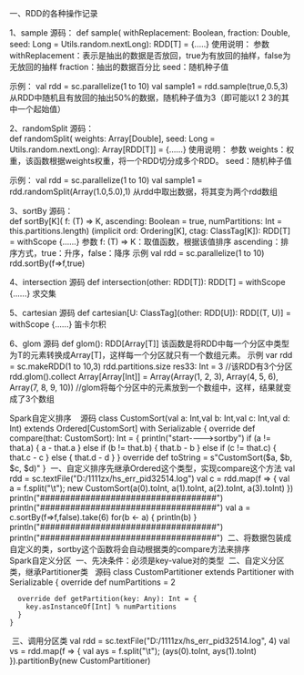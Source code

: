 一、RDD的各种操作记录

  1、sample
   源码：
     def sample(
      withReplacement: Boolean,
      fraction: Double,
      seed: Long = Utils.random.nextLong): RDD[T] = {.....}
  使用说明：
  参数
      withReplacement：表示是抽出的数据是否放回，true为有放回的抽样，false为无放回的抽样
      fraction：抽出的数据百分比
      seed：随机种子值
      
  示例：
      val rdd = sc.parallelize(1 to 10)
      val sample1 = rdd.sample(true,0.5,3)
      从RDD中随机且有放回的抽出50%的数据，随机种子值为3（即可能以1 2 3的其中一个起始值）
      
  2、randomSplit
  源码：  
  def randomSplit(
      weights: Array[Double],
      seed: Long = Utils.random.nextLong): Array[RDD[T]] = {......}
  使用说明：
  参数
      weights：权重，该函数根据weights权重，将一个RDD切分成多个RDD。
      seed：随机种子值
      
  示例：
      val rdd = sc.parallelize(1 to 10)
      val sample1 = rdd.randomSplit(Array(1.0,5.0),1)
      从rdd中取出数据，将其变为两个rdd数组

  3、sortBy
  源码：  
  def sortBy[K](
      f: (T) => K,
      ascending: Boolean = true,
      numPartitions: Int = this.partitions.length)
      (implicit ord: Ordering[K], ctag: ClassTag[K]): RDD[T] = withScope {......}
  参数
      f: (T) => K：取值函数，根据该值排序
      ascending：排序方式，true：升序，false：降序
  示例
      val rdd = sc.parallelize(1 to 10)
      rdd.sortBy(f=>f,true)
      
  4、intersection 
  源码
      def intersection(other: RDD[T]): RDD[T] = withScope {......}
  求交集
  
  5、cartesian
  源码
      def cartesian[U: ClassTag](other: RDD[U]): RDD[(T, U)] = withScope {......}
  笛卡尔积
  
  6、glom
  源码
      def glom(): RDD[Array[T]]
      该函数是将RDD中每一个分区中类型为T的元素转换成Array[T]，这样每一个分区就只有一个数组元素。
  示例
      var rdd = sc.makeRDD(1 to 10,3)
      rdd.partitions.size
      res33: Int = 3  //该RDD有3个分区
      rdd.glom().collect
      Array[Array[Int]] = Array(Array(1, 2, 3), Array(4, 5, 6), Array(7, 8, 9, 10))
      //glom将每个分区中的元素放到一个数组中，这样，结果就变成了3个数组
  

Spark自定义排序
    源码
    class CustomSort(val a: Int,val b: Int,val c: Int,val d: Int) extends Ordered[CustomSort] with Serializable {
        override def compare(that: CustomSort): Int = {
              println("start---->sortby")
                if (a != that.a) {
                  a - that.a
                } else if (b != that.b) {
                  that.b - b
                } else if (c != that.c) {
                  that.c - c
                } else {
                  that.d - d
             }
        }
        override def toString = s"CustomSort($a, $b, $c, $d)"
  }
  一、自定义排序先继承Ordered这个类型，实现compare这个方法
      val rdd = sc.textFile("D:/1111zx/hs_err_pid32514.log")
      val c = rdd.map(f => {
        val a = f.split("\t");
        new CustomSort(a(0).toInt, a(1).toInt, a(2).toInt, a(3).toInt)
      })
      println("###################################")
      println("###################################")
      val a = c.sortBy(f=>f,false).take(6)
      for(b <- a) {
        println(b)
      }
      println("###################################")
      println("###################################")
  二、将数据包装成自定义的类，sortby这个函数将会自动根据类的compare方法来排序
      
     
Spark自定义分区
  一、先决条件：必须是key-value对的类型
  二、自定义分区类，继承Partitioner类
    源码
      class CustomPartitioner extends Partitioner with Serializable {
      override def numPartitions = 2

      override def getPartition(key: Any): Int = {
        key.asInstanceOf[Int] % numPartitions
      }
    }
  三、调用分区类
          val rdd = sc.textFile("D:/1111zx/hs_err_pid32514.log", 4)
          val vs = rdd.map(f => {
            val ays = f.split("\t");
            (ays(0).toInt, ays(1).toInt)
          }).partitionBy(new CustomPartitioner)
    
      
      
      
